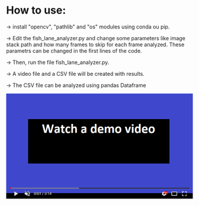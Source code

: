 # How to use:

-> install "opencv", "pathlib" and "os" modules using conda ou pip.

-> Edit the fish_lane_analyzer.py and change some parameters like image stack path and how many frames to skip for each frame analyzed. These parametrs can be changed in the first lines of the code.

-> Then, run the file fish_lane_analyzer.py.

-> A video file and a CSV file will be created with results.

-> The CSV file can be analyzed using pandas Dataframe



[![Watch the video](watch.png)](https://youtu.be/4hrwfUkRJTY)
